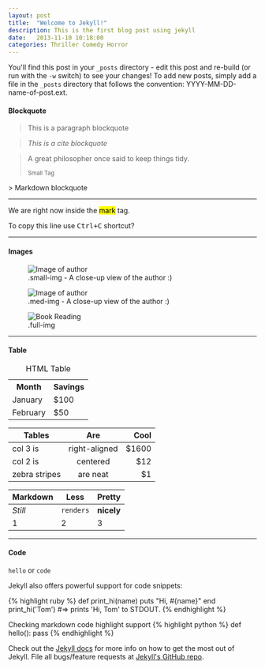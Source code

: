```yaml
---
layout: post
title:  "Welcome to Jekyll!"
description: This is the first blog post using jekyll
date:   2013-11-10 10:18:00
categories: Thriller Comedy Horror
---
```


You'll find this post in your `_posts` directory - edit this post and re-build (or run with the `-w` switch) to see your changes!
To add new posts, simply add a file in the `_posts` directory that follows the convention: YYYY-MM-DD-name-of-post.ext.
#### Blockquote
<blockquote><p>This is a paragraph blockquote</p></blockquote>
<blockquote><cite>This is a cite blockquote</cite></blockquote>
<blockquote><p>A great philosopher once said to keep things tidy.</p><small>Small Tag</small></blockquote>
> Markdown blockquote

___

We are right now inside the <mark>mark</mark> tag.

To copy this line use <kbd>Ctrl+C</kbd> shortcut?

---

#### Images

<figure>
 <img class="small-img" src="../../assets/images/profile.jpg" alt="Image of author">
 <figcaption>.small-img - A close-up view of the author :)</figcaption>
</figure>  

<figure>
 <img class="med-img" src="../../assets/images/profile.jpg" alt="Image of author">
 <figcaption>.med-img - A close-up view of the author :)</figcaption>
</figure>  

<figure>
 <img class="full-img" src="../../assets/images/reading.jpg" alt="Book Reading"/>
 <figcaption>.full-img</figcaption>
</figure>   



***

<script src="https://gist.github.com/lxr3000/a777e3df2c36aecc71ef64ee5a0dfac8.js"></script>

#### Table

<table>
 <caption>HTML Table</caption>
 <tr>
   <th>Month</th>
   <th>Savings</th>
 </tr>
 <tr>
   <td>January</td>
   <td>$100</td>
 </tr>
 <tr>
   <td>February</td>
   <td>$50</td>
 </tr>
</table>

| Tables        | Are           | Cool  |
| ------------- |:-------------:| -----:|
| col 3 is      | right-aligned | $1600 |
| col 2 is      | centered      |   $12 |
| zebra stripes | are neat      |    $1 |

Markdown | Less | Pretty
--- | --- | ---
*Still* | `renders` | **nicely**
1 | 2 | 3

***

#### Code

<code>hello</code> or `code`

Jekyll also offers powerful support for code snippets:

{% highlight ruby %}
def print_hi(name)
  puts "Hi, #{name}"
end
print_hi('Tom')
#=> prints 'Hi, Tom' to STDOUT.
{% endhighlight %}

Checking markdown code highlight support
{% highlight python %}
def hello():
  pass
{% endhighlight %}

Check out the [Jekyll docs][jekyll] for more info on how to get the most out of Jekyll. File all bugs/feature requests at [Jekyll's GitHub repo][jekyll-gh].

[jekyll-gh]: https://github.com/mojombo/jekyll
[jekyll]:    http://jekyllrb.com
